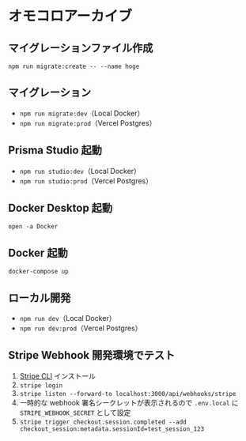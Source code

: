 # オモコロアーカイブ

## マイグレーションファイル作成

`npm run migrate:create -- --name hoge`

## マイグレーション

- `npm run migrate:dev`（Local Docker）
- `npm run migrate:prod`（Vercel Postgres）

## Prisma Studio 起動

- `npm run studio:dev`（Local Docker）
- `npm run studio:prod`（Vercel Postgres）

## Docker Desktop 起動

`open -a Docker`

## Docker 起動

`docker-compose up`

## ローカル開発

- `npm run dev`（Local Docker）
- `npm run dev:prod`（Vercel Postgres）

## Stripe Webhook 開発環境でテスト

1. [Stripe CLI](https://docs.stripe.com/stripe-cli) インストール
2. `stripe login`
3. `stripe listen --forward-to localhost:3000/api/webhooks/stripe`
4. 一時的な webhook 署名シークレットが表示されるので `.env.local` に `STRIPE_WEBHOOK_SECRET` として設定
5. `stripe trigger checkout.session.completed --add checkout_session:metadata.sessionId=test_session_123`
